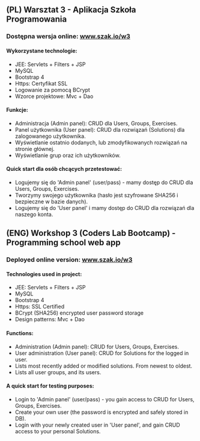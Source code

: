 ## (PL) Warsztat 3 - Aplikacja Szkoła Programowania
### Dostępna wersja online: www.szak.io/w3

#### Wykorzystane technologie:
* JEE: Servlets + Filters + JSP 
* MySQL
* Bootstrap 4
* Https: Certyfikat SSL
* Logowanie za pomocą BCrypt 
* Wzorce projektowe: Mvc + Dao

#### Funkcje:
* Administracja (Admin panel): CRUD dla Users, Groups, Exercises.
* Panel użytkownika (User panel): CRUD dla rozwiązań (Solutions) dla zalogowanego użytkownika.
* Wyświetlanie ostatnio dodanych, lub zmodyfikowanych rozwiązań na stronie głównej.
* Wyświetlanie grup oraz ich użytkowników.

#### Quick start dla osób chcących przetestować:
* Logujemy się do 'Admin panel' (user/pass) - mamy dostęp do CRUD dla Users, Groups, Exercises.
* Tworzymy swojego użytkownika (hasło jest szyfrowane SHA256 i bezpieczne w bazie danych).
* Logujemy się do 'User panel' i mamy dostęp do CRUD dla rozwiązań dla naszego konta.


## (ENG) Workshop 3 (Coders Lab Bootcamp) - Programming school web app
### Deployed online version: www.szak.io/w3

#### Technologies used in project:
* JEE: Servlets + Filters + JSP 
* MySQL
* Bootstrap 4
* Https: SSL Certified
* BCrypt (SHA256) encrypted user password storage
* Design patterns: Mvc + Dao

#### Functions:
* Administration (Admin panel): CRUD for Users, Groups, Exercises.
* User administration (User panel): CRUD for Solutions for the logged in user.
* Lists most recently added or modified solutions. From newest to oldest.
* Lists all user groups, and its users.

#### A quick start for testing purposes:
* Login to 'Admin panel' (user/pass) - you gain access to CRUD for Users, Groups, Exercises.
* Create your own user (the password is encrypted and safely stored in DB).
* Login with your newly created user in 'User panel', and gain CRUD access to your personal Solutions.


